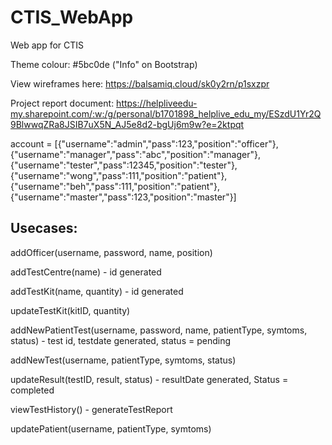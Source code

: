 # CTIS_WebApp
Web app for CTIS

Theme colour: #5bc0de ("Info" on Bootstrap)

View wireframes here: https://balsamiq.cloud/sk0y2rn/p1sxzpr

Project report document: https://helpliveedu-my.sharepoint.com/:w:/g/personal/b1701898_helplive_edu_my/ESzdU1Yr2Q9BlwwqZRa8JSIB7uX5N_AJ5e8d2-bgUj6m9w?e=2ktpqt

account = 
[{"username":"admin","pass":123,"position":"officer"},
{"username":"manager","pass":"abc","position":"manager"}, 
{"username":"tester","pass":12345,"position":"tester"}, 
{"username":"wong","pass":111,"position":"patient"}, 
{"username":"beh","pass":111,"position":"patient"},
{"username":"master","pass":123,"position":"master"}]

## Usecases: 

addOfficer(username, password, name, position)

addTestCentre(name) - id generated 

addTestKit(name, quantity)  - id generated 

updateTestKit(kitID, quantity) 

addNewPatientTest(username, password, name, patientType, symtoms, status) - test id, testdate generated, status = pending
	
addNewTest(username, patientType, symtoms, status) 

updateResult(testID, result, status) - resultDate generated, Status = completed

viewTestHistory() - generateTestReport

updatePatient(username, patientType, symtoms) 


